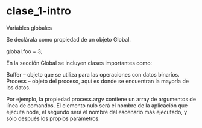 # clase_1-intro

Variables globales

Se declárala como propiedad de un objeto Global.

global.foo = 3;

En la sección Global se incluyen clases importantes como:

Buffer – objeto que se utiliza para las operaciones con datos binarios.
Process – objeto del proceso, aquí es donde se encuentran la mayoría de los datos.

Por ejemplo, la propiedad process.argv contiene un array de argumentos de línea de comandos. El elemento nulo será el nombre de la aplicación que ejecuta node, el segundo será el nombre del escenario más ejecutado, y sólo después los propios parámetros.
